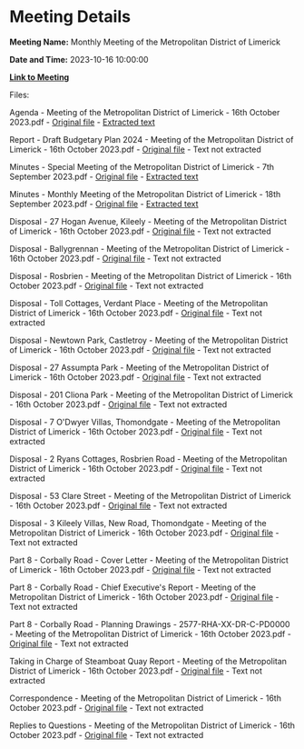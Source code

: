 # Meeting Details

**Meeting Name:** Monthly Meeting of the Metropolitan District of Limerick

**Date and Time:** 2023-10-16 10:00:00

**[Link to Meeting](https://www.limerick.ie/council/whats-on/monthly-meeting-of-the-metropolitan-district-of-limerick-6)**

Files: 

Agenda - Meeting of the Metropolitan District of Limerick - 16th October 2023.pdf - [Original file](https://www.limerick.ie/sites/default/files/media/documents/2023-10/00-Agenda-Meeting-of-the-Metropolitan-District-of-Limerick-16th-October-2023.pdf) - [Extracted text](./Agenda%20-%20Meeting%20of%20the%20Metropolitan%20District%20of%20Limerick%20-%2016th%20October%202023.md)

Report - Draft Budgetary Plan 2024 - Meeting of the Metropolitan District of Limerick - 16th October 2023.pdf - [Original file](https://www.limerick.ie/sites/default/files/media/documents/2023-10/01-Report-Draft-Budgetary-Plan-2024-Meeting-of-the-Metropolitan-District-of-Limerick-16th-October-2023.pdf) - Text not extracted

Minutes - Special Meeting of the Metropolitan District of Limerick - 7th September 2023.pdf - [Original file](https://www.limerick.ie/sites/default/files/media/documents/2023-10/02-a-Draft-Minutes-Special-Meeting-of-the-Metropolitan-District-of-Limerick7th-September-2023.pdf) - [Extracted text](./Minutes%20-%20Special%20Meeting%20of%20the%20Metropolitan%20District%20of%20Limerick%20-%207th%20September%202023.md)

Minutes - Monthly Meeting of the Metropolitan District of Limerick - 18th September 2023.pdf - [Original file](https://www.limerick.ie/sites/default/files/media/documents/2023-10/02-b-Draft-Minutes-Monthly-Meeting-of-the-Metropolitan-District-of-Limerick-18th-September-2023.pdf) - [Extracted text](./Minutes%20-%20Monthly%20Meeting%20of%20the%20Metropolitan%20District%20of%20Limerick%20-%2018th%20September%202023.md)

Disposal - 27 Hogan Avenue, Kileely - Meeting of the Metropolitan District of Limerick - 16th October 2023.pdf - [Original file](https://www.limerick.ie/sites/default/files/media/documents/2023-10/04-a-Disposal-27-Hogan-Avenue-Kileely-Meeting-of-the-Metropolitan-District-of-Limerick-16th-October-2023.pdf) - Text not extracted

Disposal - Ballygrennan - Meeting of the Metropolitan District of Limerick - 16th October 2023.pdf - [Original file](https://www.limerick.ie/sites/default/files/media/documents/2023-10/04-b-Disposal-Ballygrennan-Meeting-of-the-Metropolitan-District-of-Limerick-16th-October-2023.pdf) - Text not extracted

Disposal - Rosbrien - Meeting of the Metropolitan District of Limerick - 16th October 2023.pdf - [Original file](https://www.limerick.ie/sites/default/files/media/documents/2023-10/04-c-Disposal-Rosbrien-Meeting-of-the-Metropolitan-District-of-Limerick-16th-October-2023.pdf) - Text not extracted

Disposal - Toll Cottages, Verdant Place - Meeting of the Metropolitan District of Limerick - 16th October 2023.pdf - [Original file](https://www.limerick.ie/sites/default/files/media/documents/2023-10/04-d-Disposal-Toll-Cottages-Verdant%20Place-Meeting-of-the-Metropolitan-District-of-Limerick-16th-October-2023.pdf) - Text not extracted

Disposal - Newtown Park, Castletroy - Meeting of the Metropolitan District of Limerick - 16th October 2023.pdf - [Original file](https://www.limerick.ie/sites/default/files/media/documents/2023-10/04-e-Disposal-Newtown-Park-Castletroy-Meeting-of-the-Metropolitan-District-of-Limerick-16th-October-2023.pdf) - Text not extracted

Disposal - 27 Assumpta Park - Meeting of the Metropolitan District of Limerick - 16th October 2023.pdf - [Original file](https://www.limerick.ie/sites/default/files/media/documents/2023-10/04-f-Disposal-27-Assumpta-Park-Meeting-of-the-Metropolitan-District-of-Limerick-16th-October-2023.pdf) - Text not extracted

Disposal - 201 Cliona Park - Meeting of the Metropolitan District of Limerick - 16th October 2023.pdf - [Original file](https://www.limerick.ie/sites/default/files/media/documents/2023-10/04-g-Disposal-201-Cliona-Park-Meeting-of-the-Metropolitan-District-of-Limerick-16th-October-2023.pdf) - Text not extracted

Disposal - 7 O'Dwyer Villas, Thomondgate - Meeting of the Metropolitan District of Limerick - 16th October 2023.pdf - [Original file](https://www.limerick.ie/sites/default/files/media/documents/2023-10/04-h-Disposal-7-O-Dwyer-Villas-Thomondgate-Meeting-of-the-Metropolitan-District-of-Limerick-16th-October-2023.pdf) - Text not extracted

Disposal - 2 Ryans Cottages, Rosbrien Road - Meeting of the Metropolitan District of Limerick - 16th October 2023.pdf - [Original file](https://www.limerick.ie/sites/default/files/media/documents/2023-10/04-i-Disposal-2-Ryans-Cottages-Rosbrien-Road-Meeting-of-the-Metropolitan-District-of-Limerick-16th-October-2023.pdf) - Text not extracted

Disposal - 53 Clare Street - Meeting of the Metropolitan District of Limerick - 16th October 2023.pdf - [Original file](https://www.limerick.ie/sites/default/files/media/documents/2023-10/04-j-Disposal-53-Clare-Street-Meeting-of-the-Metropolitan-District-of-Limerick-16th-October-2023.pdf) - Text not extracted

Disposal - 3 Kileely Villas, New Road, Thomondgate - Meeting of the Metropolitan District of Limerick - 16th October 2023.pdf - [Original file](https://www.limerick.ie/sites/default/files/media/documents/2023-10/04-k-Disposal-3-Kileely-Villas-New-Road-Thomondgate-Meeting-of-the-Metropolitan-District-of-Limerick-16th-October-2023.pdf) - Text not extracted

Part 8 - Corbally Road - Cover Letter - Meeting of the Metropolitan District of Limerick - 16th October 2023.pdf - [Original file](https://www.limerick.ie/sites/default/files/media/documents/2023-10/05-a-i-Part-8-Corbally-Road-Cover-Letter-Meeting-of-the-Metropolitan-District-of-Limerick-16th-October-2023.pdf) - Text not extracted

Part 8 - Corbally Road - Chief Executive's Report - Meeting of the Metropolitan District of Limerick - 16th October 2023.pdf - [Original file](https://www.limerick.ie/sites/default/files/media/documents/2023-10/05-a-ii-Part-8-Corbally-Road-CE-Report-Meeting-of-the-Metropolitan-District-of-Limerick-16th-October-2023.pdf) - Text not extracted

Part 8 - Corbally Road - Planning Drawings - 2577-RHA-XX-DR-C-PD0000 - Meeting of the Metropolitan District of Limerick - 16th October 2023.pdf - [Original file](https://www.limerick.ie/sites/default/files/media/documents/2023-10/05-a-iii-Part-8-Corbally-Road-Planning-Drawings-2577-RHA-XX-DR-C-PD0000-Meeting-of-the-Metropolitan-District-of-Limerick-16th-October-23.pdf) - Text not extracted

Taking in Charge of Steamboat Quay Report - Meeting of the Metropolitan District of Limerick - 16th October 2023.pdf - [Original file](https://www.limerick.ie/sites/default/files/media/documents/2023-10/05-b-Taking-in-Charge-of-Steamboat-Quay-Report-Meeting-of-the-Metropolitan-District-of-Limerick-16th-October-2023.pdf) - Text not extracted

Correspondence - Meeting of the Metropolitan District of Limerick - 16th October 2023.pdf - [Original file](https://www.limerick.ie/sites/default/files/media/documents/2023-10/39-Correspondence-Metropolitan-District-of-Limerick-16t-October-2023.pdf) - Text not extracted

Replies to Questions - Meeting of the Metropolitan District of Limerick - 16th October 2023.pdf - [Original file](https://www.limerick.ie/sites/default/files/media/documents/2023-10/Replies-to-Questions-Meeting-of-Metropolitan-District-of-Limerick-16th-October-2023.pdf) - Text not extracted

